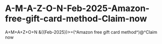 # A-M-A-Z-O-N-Feb-2025-Amazon-free-gift-card-method-Claim-now
A+M+A+Z+O+N &amp;({Feb-2025})>=(^Amazon free gift card method^)@^Claim now
